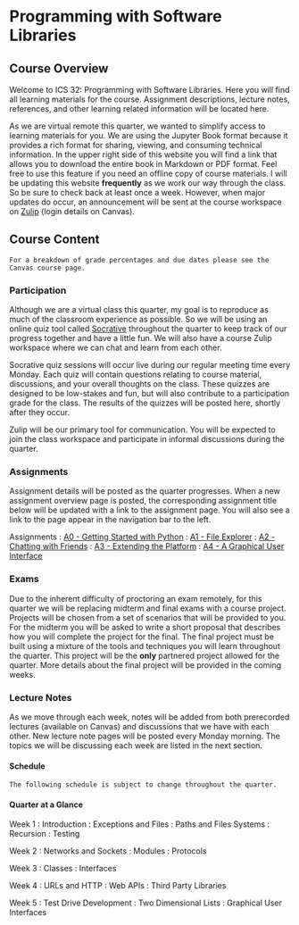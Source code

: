 Programming with Software Libraries
============================

## Course Overview

Welcome to ICS 32: Programming with Software Libraries. Here you will find all learning materials for the course. Assignment descriptions, lecture notes, references, and other learning related information will be located here. 

As we are virtual remote this quarter, we wanted to simplify access to learning materials for you. We are using the Jupyter Book format because it provides a rich format for sharing, viewing, and consuming technical information. In the upper right side of this website you will find a link that allows you to download the entire book in Markdown or PDF format. Feel free to use this feature if you need an offline copy of course materials. I will be updating this website **frequently** as we work our way through the class. So be sure to check back at least once a week. However, when major updates do occur, an announcement will be sent at the course workspace on [Zulip](https://zulip.com/) (login details on Canvas).

## Course Content
```{note}
For a breakdown of grade percentages and due dates please see the Canvas course page.
```

### Participation

Although we are a virtual class this quarter, my goal is to reproduce as much of the classroom experience as possible. So we will be using an online quiz tool called [Socrative](https://www.socrative.com/) throughout the quarter to keep track of our progress together and have a little fun. We will also have a course Zulip workspace where we can chat and learn from each other. 

Socrative quiz sessions will occur live during our regular meeting time every Monday. Each quiz will contain questions relating to course material, discussions, and your overall thoughts on the class. These quizzes are designed to be low-stakes and fun, but will also contribute to a participation grade for the class. The results of the quizzes will be posted here, shortly after they occur.

Zulip will be our primary tool for communication. You will be expected to join the class workspace and participate in informal discussions during the quarter. 

### Assignments 

Assignment details will be posted as the quarter progresses. When a new assignment overview page is posted, the corresponding assignment title below will be updated with a link to the assignment page. You will also see a link to the page appear in the navigation bar to the left.

Assignments
: [A0 - Getting Started with Python](../assignments/a0)
: [A1 - File Explorer](../assignments/a1)
: [A2 - Chatting with Friends](../assignments/a2.md)
: [A3 - Extending the Platform](../assignments/a3.md)
: [A4 - A Graphical User Interface](../assignments/a4.md)


### Exams

Due to the inherent difficulty of proctoring an exam remotely, for this quarter we will be replacing midterm and final exams with a course project. Projects will be chosen from a set of scenarios that will be provided to you. For the midterm you will be asked to write a short proposal that describes how you will complete the project for the final. The final project must be built using a mixture of the tools and techniques you will learn throughout the quarter. This project will be the **only** partnered project allowed for the quarter. More details about the final project will be provided in the coming weeks.

### Lecture Notes

As we move through each week, notes will be added from both prerecorded lectures (available on Canvas) and discussions that we have with each other. New lecture note pages will be posted every Monday morning. The topics we will be discussing each week are listed in the next section. 

#### Schedule
```{note}
The following schedule is subject to change throughout the quarter.
```

#### Quarter at a Glance

Week 1
: Introduction
: Exceptions and Files
: Paths and Files Systems
: Recursion
: Testing

Week 2
: Networks and Sockets
: Modules
: Protocols

Week 3
: Classes
: Interfaces

Week 4
: URLs and HTTP
: Web APIs
: Third Party Libraries

Week 5
: Test Drive Development
: Two Dimensional Lists
: Graphical User Interfaces


